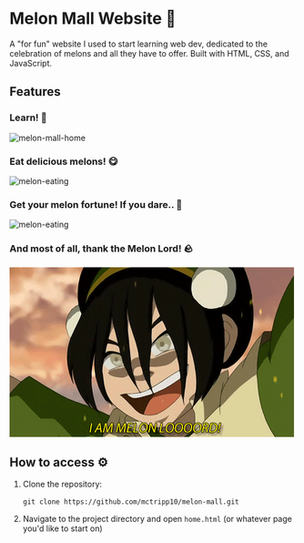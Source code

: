# Melon Mall Website 🍉

A "for fun" website I used to start learning web dev, dedicated to the celebration of melons and all they have to offer. 
Built with HTML, CSS, and JavaScript.

## Features

### Learn! 📖
![melon-mall-home](./images/melon-mall-home.png)

### Eat delicious melons! 😋
![melon-eating](./images/melon-eating.gif)

### Get your melon fortune! If you dare.. 🥠
![melon-eating](./images/melon-spinner.gif)

### And most of all, thank the Melon Lord! 🪨
![melon-lord-toph](./images/melonlord.gif)

## How to access ⚙️

1. Clone the repository:
   ```
   git clone https://github.com/mctripp10/melon-mall.git
   ```

2. Navigate to the project directory and open `home.html` (or whatever page you'd like to start on)
